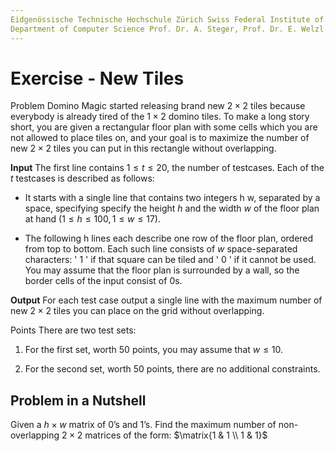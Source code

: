 ```yaml
---
Eidgenössische Technische Hochschule Zürich Swiss Federal Institute of Technology Zurich Algorithms Lab HS22
Department of Computer Science Prof. Dr. A. Steger, Prof. Dr. E. Welzl cadmo.ethz.ch/education/lectures/HS22/algolab
---
```


# Exercise - New Tiles

Problem Domino Magic started releasing brand new $2 \times 2$ tiles because everybody is already tired of the $1 \times 2$ domino tiles. To make a long story short, you are given a rectangular floor plan with some cells which you are not allowed to place tiles on, and your goal is to maximize the number of new $2 \times 2$ tiles you can put in this rectangle without overlapping.

**Input** The first line contains $1 \leqslant t \leqslant 20$, the number of testcases. Each of the $t$ testcases is described as follows:

- It starts with a single line that contains two integers $\mathrm{h}$ w, separated by a space, specifying specify the height $h$ and the width $w$ of the floor plan at hand $(1 \leqslant h \leqslant 100,1 \leqslant w \leqslant 17)$.

- The following $\mathrm{h}$ lines each describe one row of the floor plan, ordered from top to bottom. Each such line consists of $w$ space-separated characters: ' 1 ' if that square can be tiled and ' 0 ' if it cannot be used. You may assume that the floor plan is surrounded by a wall, so the border cells of the input consist of $0$s.

**Output** For each test case output a single line with the maximum number of new $2 \times 2$ tiles you can place on the grid without overlapping.

Points There are two test sets:

1. For the first set, worth 50 points, you may assume that $w \leqslant 10$.

2. For the second set, worth 50 points, there are no additional constraints.

## Problem in a Nutshell

Given a $h × w$ matrix of 0’s and 1’s.
Find the maximum number of non-overlapping $2 × 2$ matrices of the form: $\matrix{1 & 1 \\ 1 & 1}$

